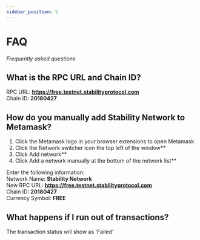 ```yaml
---
sidebar_position: 5
---
```


# FAQ
_Frequently asked questions_

## What is the RPC URL and Chain ID?
RPC URL: **https://free.testnet.stabilityprotocol.com**  
Chain ID: **20180427**  

## How do you manually add Stability Network to Metamask?
1. Click the Metamask logo in your browser extensions to open Metamask
1. Click the Network switcher icon the top left of the window**  
2. Click Add network**   
3. Click Add a network manually at the bottom of the network list**    
  
  Enter the following information:  
  Network Name: **Stability Network**  
  New RPC URL: **https://free.testnet.stabilityprotocol.com**  
  Chain ID: **20180427**  
  Currency Symbol: **FREE**  

## What happens if I run out of transactions?
The transaction status will show as 'Failed' 